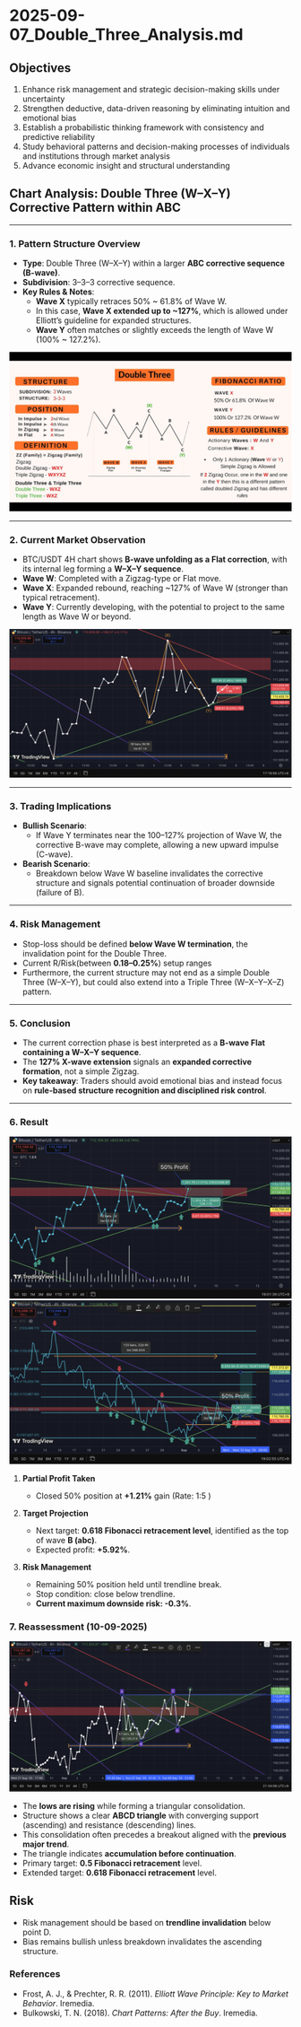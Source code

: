# 2025-09-07_Double_Three_Analysis.md  

## Objectives  

1. Enhance risk management and strategic decision-making skills under uncertainty  
2. Strengthen deductive, data-driven reasoning by eliminating intuition and emotional bias  
3. Establish a probabilistic thinking framework with consistency and predictive reliability  
4. Study behavioral patterns and decision-making processes of individuals and institutions through market analysis  
5. Advance economic insight and structural understanding  

## Chart Analysis: Double Three (W–X–Y) Corrective Pattern within ABC  

---

### 1. Pattern Structure Overview
- **Type**: Double Three (W–X–Y) within a larger **ABC corrective sequence (B-wave)**.  
- **Subdivision**: 3–3–3 corrective sequence.  
- **Key Rules & Notes**:  
  - **Wave X** typically retraces 50% ~ 61.8% of Wave W.  
  - In this case, **Wave X extended up to ~127%**, which is allowed under Elliott’s guideline for expanded structures.  
  - **Wave Y** often matches or slightly exceeds the length of Wave W (100% ~ 127.2%).  

![Double Three Structure](WXY.jpg)  

---

### 2. Current Market Observation
- BTC/USDT 4H chart shows **B-wave unfolding as a Flat correction**, with its internal leg forming a **W–X–Y sequence**.  
- **Wave W**: Completed with a Zigzag-type or Flat move.  
- **Wave X**: Expanded rebound, reaching ~127% of Wave W (stronger than typical retracement).  
- **Wave Y**: Currently developing, with the potential to project to the same length as Wave W or beyond.  

![BTC Double Three Setup](2025-09-07_Double_Three.png)  

---

### 3. Trading Implications
- **Bullish Scenario**:  
  - If Wave Y terminates near the 100–127% projection of Wave W, the corrective B-wave may complete, allowing a new upward impulse (C-wave).  
- **Bearish Scenario**:  
  - Breakdown below Wave W baseline invalidates the corrective structure and signals potential continuation of broader downside (failure of B).  

---

### 4. Risk Management
- Stop-loss should be defined **below Wave W termination**, the invalidation point for the Double Three.  
- Current R/Risk(between **0.18–0.25%**) setup ranges 
- Furthermore, the current structure may not end as a simple Double Three (W–X–Y), but could also extend into a Triple Three (W–X–Y–X–Z) pattern.

---

### 5. Conclusion
- The current correction phase is best interpreted as a **B-wave Flat containing a W–X–Y sequence**.  
- The **127% X-wave extension** signals an **expanded corrective formation**, not a simple Zigzag.  
- **Key takeaway**: Traders should avoid emotional bias and instead focus on **rule-based structure recognition and disciplined risk control**.  

---

### 6. Result
![Double Three Structure](Result.png)
![Double Three Structure](Profit_target.png)

1. **Partial Profit Taken**  
   - Closed 50% position at **+1.21%** gain (Rate: 1:5 )

2. **Target Projection**  
   - Next target: **0.618 Fibonacci retracement level**, identified as the top of wave **B (abc)**.  
   - Expected profit: **+5.92%**.  

3. **Risk Management**  
   - Remaining 50% position held until trendline break.  
   - Stop condition: close below trendline.  
   - **Current maximum downside risk: -0.3%**.  

### 7. Reassessment (10-09-2025)
![BTC Double Three Setup](Reassessment_Triangle.png)  

- The **lows are rising** while forming a triangular consolidation.  
- Structure shows a clear **ABCD triangle** with converging support (ascending) and resistance (descending) lines.  
- This consolidation often precedes a breakout aligned with the **previous major trend**.  
- The triangle indicates **accumulation before continuation**.  
- Primary target: **0.5 Fibonacci retracement** level.  
- Extended target: **0.618 Fibonacci retracement** level.  

## Risk
- Risk management should be based on **trendline invalidation** below point D.  
- Bias remains bullish unless breakdown invalidates the ascending structure.  





### References
- Frost, A. J., & Prechter, R. R. (2011). *Elliott Wave Principle: Key to Market Behavior*. Iremedia.  
- Bulkowski, T. N. (2018). *Chart Patterns: After the Buy*. Iremedia.  
